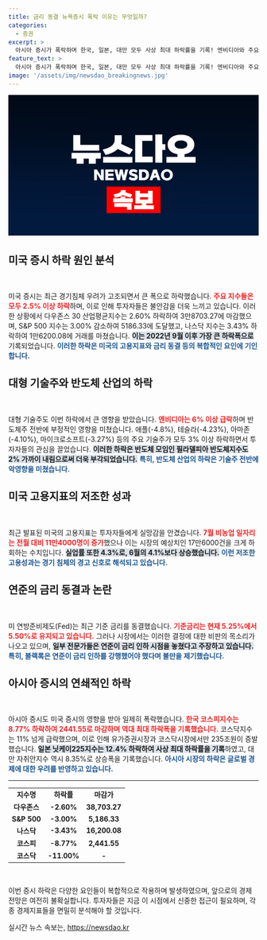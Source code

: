 ```yaml
---
title: 금리 동결 뉴욕증시 폭락 이유는 무엇일까?
categories:
  - 증권
excerpt: >
  아시아 증시가 폭락하며 한국, 일본, 대만 모두 사상 최대 하락률을 기록! 엔비디아와 주요 기술주들이 급락하고, 미 연준의 금리 인하 시점에 대한 우려로 시장이 불안정해지고 있다.
feature_text: >
  아시아 증시가 폭락하며 한국, 일본, 대만 모두 사상 최대 하락률을 기록! 엔비디아와 주요 기술주들이 급락하고, 미 연준의 금리 인하 시점에 대한 우려로 시장이 불안정해지고 있다.
image: '/assets/img/newsdao_breakingnews.jpg'
---
```


<p><img src="/assets/img/newsdao_breakingnews.jpg" alt="pcversion 속보" /></p>

<h2 data-ke-size="size26">미국 증시 하락 원인 분석</h2>

<p data-ke-size="size16">&nbsp;</p>

<p>미국 증시는 최근 경기침체 우려가 고조되면서 큰 폭으로 하락했습니다. <b><span style="color: #ee2323;">주요 지수들은 모두 2.5% 이상 하락</span></b>하며, 이로 인해 투자자들은 불안감을 더욱 느끼고 있습니다. 이러한 상황에서 다우존스 30 산업평균지수는 2.60% 하락하여 3만8703.27에 마감했으며, S&amp;P 500 지수는 3.00% 감소하여 5186.33에 도달했고, 나스닥 지수는 3.43% 하락하여 1만6200.08에 거래를 마쳤습니다. <b><span style="background-color: #21538527;">이는 2022년 9월 이후 가장 큰 하락폭으로</span></b> 기록되었습니다. <b><span style="color: #1a5490;">이러한 하락은 미국의 고용지표와 금리 동결 등의 복합적인 요인에 기인합니다.</span></b></p>

<h2 data-ke-size="size26">대형 기술주와 반도체 산업의 하락</h2>

<p data-ke-size="size16">&nbsp;</p>

<p>대형 기술주도 이번 하락에서 큰 영향을 받았습니다. <b><span style="color: #ee2323;">엔비디아는 6% 이상 급락</span></b>하며 반도체주 전반에 부정적인 영향을 미쳤습니다. 애플(-4.8%), 테슬라(-4.23%), 아마존(-4.10%), 마이크로소프트(-3.27%) 등의 주요 기술주가 모두 3% 이상 하락하면서 투자자들의 관심을 끌었습니다. <b><span style="background-color: #21538527;">이러한 하락은 반도체 모임인 필라델피아 반도체지수도 2% 가까이 내림으로써 더욱 부각되었습니다.</span></b> <b><span style="color: #1a5490;">특히, 반도체 산업의 하락은 기술주 전반에 악영향을 미쳤습니다.</span></b></p>

<h2 data-ke-size="size26">미국 고용지표의 저조한 성과</h2>

<p data-ke-size="size16">&nbsp;</p>

<p>최근 발표된 미국의 고용지표는 투자자들에게 실망감을 안겼습니다. <b><span style="color: #ee2323;">7월 비농업 일자리는 전월 대비 11만4000명이 증가</span></b>했으나 이는 시장의 예상치인 17만6000건을 크게 하회하는 수치입니다. <b><span style="background-color: #21538527;">실업률 또한 4.3%로, 6월의 4.1%보다 상승했습니다.</span></b> <b><span style="color: #1a5490;">이런 저조한 고용성과는 경기 침체의 경고 신호로 해석되고 있습니다.</span></b></p>

<h2 data-ke-size="size26">연준의 금리 동결과 논란</h2>

<p data-ke-size="size16">&nbsp;</p>

<p>미 연방준비제도(Fed)는 최근 기준 금리를 동결했습니다. <b><span style="color: #ee2323;">기준금리는 현재 5.25%에서 5.50%로 유지되고 있습니다.</span></b> 그러나 시장에서는 이러한 결정에 대한 비판의 목소리가 나오고 있으며, <b><span style="background-color: #21538527;">일부 전문가들은 연준이 금리 인하 시점을 놓쳤다고 주장하고 있습니다.</span></b> <b><span style="color: #1a5490;">특히, 블랙록은 연준이 금리 인하를 강행했어야 했다며 불만을 제기했습니다.</span></b></p>

<h2 data-ke-size="size26">아시아 증시의 연쇄적인 하락</h2>

<p data-ke-size="size16">&nbsp;</p>

<p>아시아 증시도 미국 증시의 영향을 받아 일제히 폭락했습니다. <b><span style="color: #ee2323;">한국 코스피지수는 8.77% 하락하여 2441.55로 마감하며 역대 최대 하락폭을 기록했습니다.</span></b> 코스닥지수는 11% 넘게 급락했으며, 이로 인해 유가증권시장과 코스닥시장에서만 235조원이 증발했습니다. <b><span style="background-color: #21538527;">일본 닛케이225지수는 12.4% 하락하여 사상 최대 하락률을 기록</span></b>하였고, 대만 자취안지수 역시 8.35%로 상승폭을 기록했습니다. <b><span style="color: #1a5490;">아시아 시장의 하락은 글로벌 경제에 대한 우려를 반영하고 있습니다.</span></b></p>

<hr>

<table style="width: 100%;">
  <tr>
    <td style="text-align: center; height: 17px;"><b>지수명</b></td>
    <td style="text-align: center; height: 17px;"><b>하락률</b></td>
    <td style="text-align: center; height: 17px;"><b>마감가</b></td>
  </tr>
  <tr>
    <td style="text-align: center; height: 17px;"><b>다우존스</b></td>
    <td style="text-align: center; height: 17px;"><b>-2.60%</b></td>
    <td style="text-align: center; height: 17px;"><b>38,703.27</b></td>
  </tr>
  <tr>
    <td style="text-align: center; height: 17px;"><b>S&P 500</b></td>
    <td style="text-align: center; height: 17px;"><b>-3.00%</b></td>
    <td style="text-align: center; height: 17px;"><b>5,186.33</b></td>
  </tr>
  <tr>
    <td style="text-align: center; height: 17px;"><b>나스닥</b></td>
    <td style="text-align: center; height: 17px;"><b>-3.43%</b></td>
    <td style="text-align: center; height: 17px;"><b>16,200.08</b></td>
  </tr>
  <tr>
    <td style="text-align: center; height: 17px;"><b>코스피</b></td>
    <td style="text-align: center; height: 17px;"><b>-8.77%</b></td>
    <td style="text-align: center; height: 17px;"><b>2,441.55</b></td>
  </tr>
  <tr>
    <td style="text-align: center; height: 17px;"><b>코스닥</b></td>
    <td style="text-align: center; height: 17px;"><b>-11.00%</b></td>
    <td style="text-align: center; height: 17px;"><b>-</b></td>
  </tr>
</table>

<p data-ke-size="size16">&nbsp;</p>

<p>이번 증시 하락은 다양한 요인들이 복합적으로 작용하며 발생하였으며, 앞으로의 경제 전망은 여전히 불확실합니다. 투자자들은 지금 이 시점에서 신중한 접근이 필요하며, 각종 경제지표들을 면밀히 분석해야 할 것입니다.</p>
실시간 뉴스 속보는, <a href="https://newsdao.kr" rel="dofollow">https://newsdao.kr</a>


